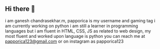 ## Hi there 👋
i am ganesh chandrasekhar.m, papporica is my username and gaming tag
i am currently working on python 
i am still a learner in programming languages but i am fluent in HTML, CSS, JS as related to web design, my most fluent and worked upon language is python
you can reach me at papporica123@gmail.com or on instagram as papporica123
<!--
**papporica123/papporica123** is a ✨ _special_ ✨ repository because its `README.md` (this file) appears on your GitHub profile.

Here are some ideas to get you started:

- 🔭 I’m currently working on ...
- 🌱 I’m currently learning ...
- 👯 I’m looking to collaborate on ...
- 🤔 I’m looking for help with ...
- 💬 Ask me about ...
- 📫 How to reach me: ...
- 😄 Pronouns: ...
- ⚡ Fun fact: ...
-->

